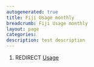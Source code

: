```yaml
---
autogenerated: true
title: Fiji Usage monthly
breadcrumb: Fiji Usage monthly
layout: page
categories: 
description: test description
---
```


1.  REDIRECT [Usage](Usage )

